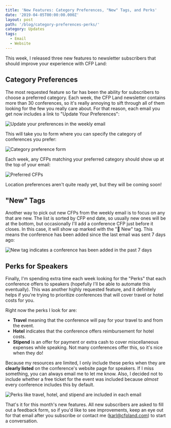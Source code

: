 ```yaml
---
title: 'New Features: Category Preferences, "New" Tags, and Perks'
date: '2019-04-05T00:00:00.000Z'
layout: post
path: '/blog/category-preferences-perks/'
category: Updates
tags:
  - Email
  - Website
---
```


This week, I released three new features to newsletter subscribers that should improve your experience with CFP Land:

## Category Preferences

The most requested feature so far has been the ability for subscribers to choose a preferred category. Each week, the CFP Land newsletter contains more than 30 conferences, so it's really annoying to sift through all of them looking for the few you really care about. For that reason, each email you get now includes a link to "Update Your Preferences":

![Update your preferences in the weekly email](https://i.imgur.com/sp9mq2c.png)

This will take you to form where you can specify the category of conferences you prefer:

![Category preference form](https://i.imgur.com/iibk8D7.png)

Each week, any CFPs matching your preferred category should show up at the top of your email:

![Preferred CFPs](https://i.imgur.com/3utX9jM.png)

Location preferences aren't quite ready yet, but they will be coming soon!

## "New" Tags

Another way to pick out new CFPs from the weekly email is to focus on any that are new. The list is sorted by CFP end date, so usually new ones will be at the bottom, but occasionally I'll add a conference CFP just before it closes. In this case, it will show up marked with the "🔔 New" tag. This means the conference has been added since the last email was sent 7 days ago:

![New tag indicates a conference has been added in the past 7 days](https://i.imgur.com/sp9mq2c.png)

## Perks for Speakers

Finally, I'm spending extra time each week looking for the "Perks" that each conference offers to speakers (hopefully I'll be able to automate this eventually). This was another highly requested feature, and it definitely helps if you're trying to prioritize conferences that will cover travel or hotel costs for you.

Right now the perks I look for are:

- **Travel** meaning that the conference will pay for your travel to and from the event.
- **Hotel** indicates that the conference offers reimbursement for hotel costs.
- **Stipend** is an offer for payment or extra cash to cover miscellaneous expenses while speaking. Not many conferences offer this, so it's nice when they do!

Because my resources are limited, I only include these perks when they are **clearly listed** on the conference's website page for speakers. If I miss something, you can always email me to let me know. Also, I decided not to include whether a free ticket for the event was included because _almost_ every conference includes this by default.

![Perks like travel, hotel, and stipend are included in each email](https://i.imgur.com/P03MMW4.png)

That's it for this month's new features. All new subscribers are asked to fill out a feedback form, so if you'd like to see improvements, keep an eye out for that email after you subscribe or contact me ([karl@cfpland.com](mailto:karl@cfpland.com)) to start a conversation.
